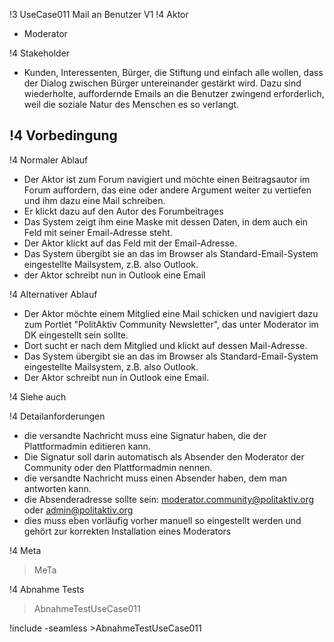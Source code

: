 !3 UseCase011 Mail an Benutzer V1
!4 Aktor
 * Moderator

!4 Stakeholder
 * Kunden, Interessenten, Bürger, die Stiftung und einfach alle wollen, dass der Dialog zwischen Bürger untereinander gestärkt wird. Dazu sind wiederholte, auffordernde Emails an die Benutzer zwingend erforderlich, weil die soziale Natur des Menschen es so verlangt.

!4 Vorbedingung
----
!4 Normaler Ablauf
 * Der Aktor ist zum Forum navigiert und möchte einen Beitragsautor im Forum auffordern, das eine oder andere Argument weiter zu vertiefen und ihm dazu eine Mail schreiben.
 * Er klickt dazu auf den Autor des Forumbeitrages
 * Das System zeigt ihm eine Maske mit dessen Daten, in dem auch ein Feld mit seiner Email-Adresse steht.
 * Der Aktor klickt auf das Feld mit der Email-Adresse.
 * Das System übergibt sie an das im Browser als Standard-Email-System eingestellte Mailsystem, z.B. also Outlook.
 * der Aktor schreibt nun in Outlook eine Email

!4 Alternativer Ablauf
 * Der Aktor möchte einem Mitglied eine Mail schicken und navigiert dazu zum Portlet "PolitAktiv Community Newsletter", das unter Moderator im DK eingestellt sein sollte.
 * Dort sucht er nach dem Mitglied und klickt auf dessen Mail-Adresse.
 * Das System übergibt sie an das im Browser als Standard-Email-System eingestellte Mailsystem, z.B. also Outlook.
 * Der Aktor schreibt nun in Outlook eine Email.

!4 Siehe auch

!4 Detailanforderungen
 * die versandte Nachricht muss eine Signatur haben, die der Plattformadmin editieren kann.
 * Die Signatur soll darin automatisch als Absender den Moderator der Community oder den Plattformadmin nennen.
 * die versandte Nachricht muss einen Absender haben, dem man antworten kann.
 * die Absenderadresse sollte sein: moderator.community@politaktiv.org oder admin@politaktiv.org
 * dies muss eben vorläufig vorher manuell so eingestellt werden und gehört zur korrekten Installation eines Moderators


!4 Meta
>MeTa

!4 Abnahme Tests
>AbnahmeTestUseCase011

!include -seamless >AbnahmeTestUseCase011
